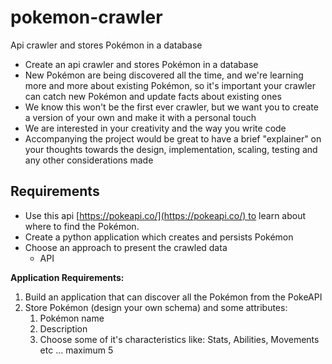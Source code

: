 # pokemon-crawler
Api crawler and stores Pokémon in a database

- Create an api crawler and stores Pokémon in a database
- New Pokémon are being discovered all the time, and we're learning more and more about existing Pokémon, so it's important your crawler can catch new Pokémon and update facts about existing ones
- We know this won't be the first ever crawler, but we want you to create a version of your own and make it with a personal touch
- We are interested in your creativity and the way you write code
- Accompanying the project would be great to have a brief "explainer" on your thoughts towards the design, implementation, scaling, testing and any other considerations made

## **Requirements**

- Use this api [https://pokeapi.co/](https://pokeapi.co/) to learn about where to find the Pokémon.
- Create a python application which creates and persists Pokémon
- Choose an approach to present the crawled data
    - API

**Application Requirements:**

1. Build an application that can discover all the Pokémon from the PokeAPI 
2. Store Pokémon (design your own schema) and some attributes:
    1. Pokémon name
    2. Description
    3. Choose some of it's characteristics like: Stats, Abilities, Movements etc ... maximum 5
